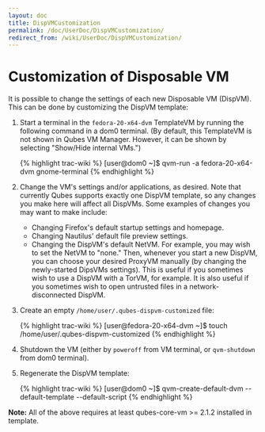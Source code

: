 ```yaml
---
layout: doc
title: DispVMCustomization
permalink: /doc/UserDoc/DispVMCustomization/
redirect_from: /wiki/UserDoc/DispVMCustomization/
---
```


Customization of Disposable VM
==============================

It is possible to change the settings of each new Disposable VM (DispVM). This can be done by customizing the DispVM template:

1.  Start a terminal in the `fedora-20-x64-dvm` TemplateVM by running the following command in a dom0 terminal. (By default, this TemplateVM is not shown in Qubes VM Manager. However, it can be shown by selecting "Show/Hide internal VMs.")

    {% highlight trac-wiki %}
    [user@dom0 ~]$ qvm-run -a fedora-20-x64-dvm gnome-terminal
    {% endhighlight %}

2.  Change the VM's settings and/or applications, as desired. Note that currently Qubes supports exactly one DispVM template, so any changes you make here will affect all DispVMs. Some examples of changes you may want to make include:
    -   Changing Firefox's default startup settings and homepage.
    -   Changing Nautilus' default file preview settings.
    -   Changing the DispVM's default NetVM. For example, you may wish to set the NetVM to "none." Then, whenever you start a new DispVM, you can choose your desired ProxyVM manually (by changing the newly-started DipsVMs settings). This is useful if you sometimes wish to use a DispVM with a TorVM, for example. It is also useful if you sometimes wish to open untrusted files in a network-disconnected DispVM.

3.  Create an empty `/home/user/.qubes-dispvm-customized` file:

    {% highlight trac-wiki %}
    [user@fedora-20-x64-dvm ~]$ touch /home/user/.qubes-dispvm-customized
    {% endhighlight %}

4.  Shutdown the VM (either by `poweroff` from VM terminal, or `qvm-shutdown` from dom0 terminal).
5.  Regenerate the DispVM template:

    {% highlight trac-wiki %}
    [user@dom0 ~]$ qvm-create-default-dvm --default-template --default-script
    {% endhighlight %}

**Note:** All of the above requires at least qubes-core-vm \>= 2.1.2 installed in template.
